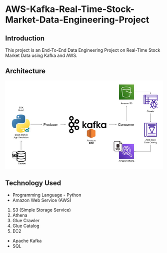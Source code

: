 # AWS-Kafka-Real-Time-Stock-Market-Data-Engineering-Project

## Introduction 
This project is an End-To-End Data Engineering Project on Real-Time Stock Market Data using Kafka and AWS.

## Architecture 
<img src="Architecture.jpg">

## Technology Used
- Programming Language - Python
- Amazon Web Service (AWS)
1. S3 (Simple Storage Service)
2. Athena
3. Glue Crawler
4. Glue Catalog
5. EC2
- Apache Kafka
- SQL
